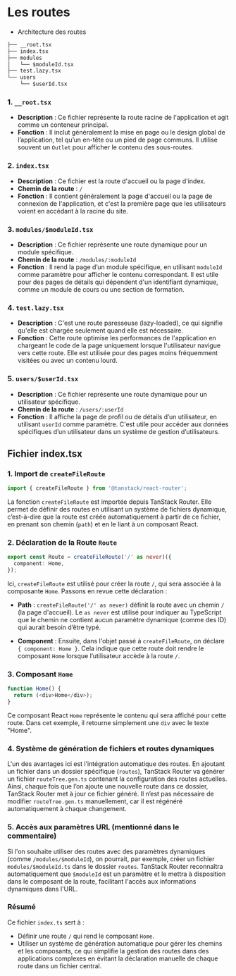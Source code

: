 # Les routes

- Architecture des routes

```txt
├── __root.tsx
├── index.tsx
├── modules
│   └── $moduleId.tsx
├── test.lazy.tsx
└── users
    └── $userId.tsx
```

### 1. `__root.tsx`
- **Description** : Ce fichier représente la route racine de l'application et agit comme un conteneur principal.
- **Fonction** : Il inclut généralement la mise en page ou le design global de l’application, tel qu’un en-tête ou un pied de page communs. Il utilise souvent un `Outlet` pour afficher le contenu des sous-routes.

### 2. `index.tsx`
- **Description** : Ce fichier est la route d'accueil ou la page d'index.
- **Chemin de la route** : `/`
- **Fonction** : Il contient généralement la page d'accueil ou la page de connexion de l'application, et c'est la première page que les utilisateurs voient en accédant à la racine du site.

### 3. `modules/$moduleId.tsx`
- **Description** : Ce fichier représente une route dynamique pour un module spécifique.
- **Chemin de la route** : `/modules/:moduleId`
- **Fonction** : Il rend la page d’un module spécifique, en utilisant `moduleId` comme paramètre pour afficher le contenu correspondant. Il est utile pour des pages de détails qui dépendent d'un identifiant dynamique, comme un module de cours ou une section de formation.

### 4. `test.lazy.tsx`
- **Description** : C'est une route paresseuse (lazy-loaded), ce qui signifie qu'elle est chargée seulement quand elle est nécessaire.
- **Fonction** : Cette route optimise les performances de l'application en chargeant le code de la page uniquement lorsque l'utilisateur navigue vers cette route. Elle est utilisée pour des pages moins fréquemment visitées ou avec un contenu lourd.

### 5. `users/$userId.tsx`
- **Description** : Ce fichier représente une route dynamique pour un utilisateur spécifique.
- **Chemin de la route** : `/users/:userId`
- **Fonction** : Il affiche la page de profil ou de détails d’un utilisateur, en utilisant `userId` comme paramètre. C'est utile pour accéder aux données spécifiques d’un utilisateur dans un système de gestion d’utilisateurs.

## Fichier index.tsx

### 1. **Import de `createFileRoute`**

```typescript
import { createFileRoute } from '@tanstack/react-router';
```

La fonction `createFileRoute` est importée depuis TanStack Router. Elle permet de définir des routes en utilisant un système de fichiers dynamique, c’est-à-dire que la route est créée automatiquement à partir de ce fichier, en prenant son chemin (`path`) et en le liant à un composant React.

### 2. **Déclaration de la Route `Route`**

```typescript
export const Route = createFileRoute('/' as never)({
  component: Home,
});
```

Ici, `createFileRoute` est utilisé pour créer la route `/`, qui sera associée à la composante `Home`. Passons en revue cette déclaration :

- **Path** : `createFileRoute('/' as never)` définit la route avec un chemin `/` (la page d'accueil). Le `as never` est utilisé pour indiquer au TypeScript que le chemin ne contient aucun paramètre dynamique (comme des ID) qui aurait besoin d’être typé.
  
- **Component** : Ensuite, dans l'objet passé à `createFileRoute`, on déclare `{ component: Home }`. Cela indique que cette route doit rendre le composant `Home` lorsque l’utilisateur accède à la route `/`.

### 3. **Composant `Home`**

```typescript
function Home() {
  return (<div>Home</div>);
}
```

Ce composant React `Home` représente le contenu qui sera affiché pour cette route. Dans cet exemple, il retourne simplement une `div` avec le texte "Home".

### 4. **Système de génération de fichiers et routes dynamiques**

L'un des avantages ici est l’intégration automatique des routes. En ajoutant un fichier dans un dossier spécifique (`routes`), TanStack Router va générer un fichier `routeTree.gen.ts` contenant la configuration des routes actuelles. Ainsi, chaque fois que l’on ajoute une nouvelle route dans ce dossier, TanStack Router met à jour ce fichier généré. Il n’est pas nécessaire de modifier `routeTree.gen.ts` manuellement, car il est régénéré automatiquement à chaque changement.

### 5. **Accès aux paramètres URL (mentionné dans le commentaire)**

Si l'on souhaite utiliser des routes avec des paramètres dynamiques (comme `/modules/$moduleId`), on pourrait, par exemple, créer un fichier `modules/$moduleId.ts` dans le dossier `routes`. TanStack Router reconnaîtra automatiquement que `$moduleId` est un paramètre et le mettra à disposition dans le composant de la route, facilitant l'accès aux informations dynamiques dans l'URL.

### Résumé

Ce fichier `index.ts` sert à :
- Définir une route `/` qui rend le composant `Home`.
- Utiliser un système de génération automatique pour gérer les chemins et les composants, ce qui simplifie la gestion des routes dans des applications complexes en évitant la déclaration manuelle de chaque route dans un fichier central.